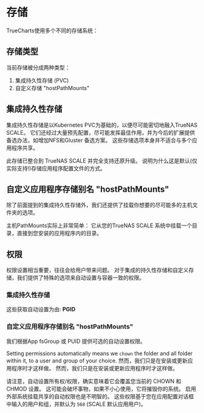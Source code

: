 # 存储

TrueCharts使用多个不同的存储系统：

## 存储类型

当前存储被分成两种类型：

1. 集成持久性存储 (PVC)
2. 自定义存储 "hostPathMounts"

## 集成持久性存储

集成持久性存储是以Kubernetes PVC为基础的，以便尽可能密切地融入TrueNAS SCALE。 它们还经过大量预先配置，尽可能发挥最佳作用，并为今后的扩展提供备选办法，如增加NFS和Gluster 备选方案。 这些存储选项本身并不适合与多个应用程序共享。

此存储已整合到 TrueNAS SCALE 并完全支持还原升级。 说明为什么这是默认(仅实际支持!)存储应用程序配置文件的方式。

## 自定义应用程序存储别名 "hostPathMounts"

除了前面提到的集成持久性存储外，我们还提供了挂载你想要的尽可能多的主机文件夹的选项。

主机PathMounts实际上非常简单： 它从您的TrueNAS SCALE 系统中挂载一个目录，直接到您安装的应用程序内的目录。

## 权限

权限设置相当重要，往往会给用户带来问题。 对于集成的持久性存储和自定义存储，我们提供了特殊的选项来自动设置与容器一致的权限。

### 集成持久性存储

这些获取自动设置为由: **PGID**

### 自定义应用程序存储别名 "hostPathMounts"

我们根据App fsGroup 或 PUID 提供可选的自动设置权限。

Setting permissions automatically means we `chown` the folder and all folder within it, to a user and group of your choice. 然而，我们只是在安装或更新应用程序时才这样做。 然而，我们只是在安装或更新应用程序时才这样做。

请注意，自动设置所有权/权限，确实意味着它会覆盖您当前的 CHOWN 和 CHMOD 设置。 这可能会破坏事物，如果不小心使用，它将摧毁你的系统。 启用外部系统挂载共享的自动权限也是不明智的。 这些权限基于您在应用配置对话框中输入的用户和组，并默认为 `568` (SCALE 默认应用用户)。
